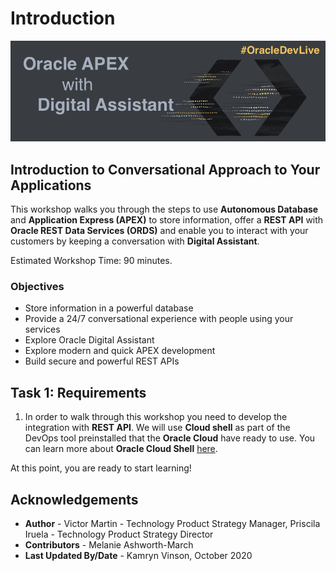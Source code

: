 # Introduction

![Oracle](images/banner.png)

## Introduction to Conversational Approach to Your Applications

This workshop walks you through the steps to use **Autonomous Database** and **Application Express (APEX)** to store information, offer a **REST API** with **Oracle REST Data Services (ORDS)** and enable you to interact with your customers by keeping a conversation with **Digital Assistant**.

Estimated Workshop Time: 90 minutes.

### Objectives

- Store information in a powerful database 
- Provide a 24/7 conversational experience with people using your services
- Explore Oracle Digital Assistant
- Explore modern and quick APEX development 
- Build secure and powerful REST APIs

## **Task 1**: Requirements

1. In order to walk through this workshop you need to develop the integration with **REST API**. We will use **Cloud shell** as part of the DevOps tool preinstalled that the **Oracle Cloud** have ready to use. You can learn more about **Oracle Cloud Shell** [here](https://docs.oracle.com/en-us/iaas/Content/API/Concepts/cloudshellintro.htm).

At this point, you are ready to start learning!

## **Acknowledgements**

- **Author** - Victor Martin - Technology Product Strategy Manager, Priscila Iruela - Technology Product Strategy Director
- **Contributors** - Melanie Ashworth-March
- **Last Updated By/Date** - Kamryn Vinson, October 2020